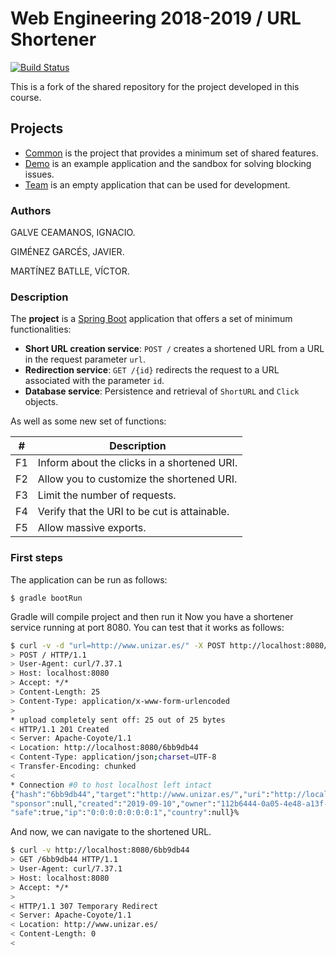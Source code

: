 # Web Engineering 2018-2019 / URL Shortener

[![Build Status](https://travis-ci.org/vmbatlle/UrlShortener.svg?branch=master)](https://travis-ci.org/vmbatlle/UrlShortener)

This is a fork of the shared repository for the project developed in this course.

## Projects

* [Common](common) is the project that provides a minimum set of shared features.
* [Demo](demo) is an example application and the sandbox for solving blocking issues.
* [Team](team) is an empty application that can be used for development.

### Authors

GALVE CEAMANOS, IGNACIO.

GIMÉNEZ GARCÉS, JAVIER.

MARTÍNEZ BATLLE, VÍCTOR.

### Description

The __project__ is a [Spring Boot](http://docs.spring.io/spring-boot/docs/current/reference/htmlsingle/) 
application that offers a set of minimum functionalities:

* __Short URL creation service__:  `POST /` creates a shortened URL from a URL in the request parameter `url`.
* __Redirection service__: `GET /{id}` redirects the request to a URL associated with the parameter `id`.
* __Database service__: Persistence and retrieval of `ShortURL` and `Click` objects.

As well as some new set of functions:

| # | Description |
|---|-------------|
|F1 | Inform about the clicks in a shortened URI. |
|F2 | Allow you to customize the shortened URI. |
|F3 | Limit the number of requests. |
|F4 | Verify that the URI to be cut is attainable. |
|F5 | Allow massive exports. |

### First steps

The application can be run as follows:

```
$ gradle bootRun
```

Gradle will compile project and then run it
Now you have a shortener service running at port 8080. 
You can test that it works as follows:

```bash
$ curl -v -d "url=http://www.unizar.es/" -X POST http://localhost:8080/link
> POST / HTTP/1.1
> User-Agent: curl/7.37.1
> Host: localhost:8080
> Accept: */*
> Content-Length: 25
> Content-Type: application/x-www-form-urlencoded
>
* upload completely sent off: 25 out of 25 bytes
< HTTP/1.1 201 Created
< Server: Apache-Coyote/1.1
< Location: http://localhost:8080/6bb9db44
< Content-Type: application/json;charset=UTF-8
< Transfer-Encoding: chunked
<
* Connection #0 to host localhost left intact
{"hash":"6bb9db44","target":"http://www.unizar.es/","uri":"http://localhost:8080/6bb9db44",
"sponsor":null,"created":"2019-09-10","owner":"112b6444-0a05-4e48-a13f-27ddf23349e2","mode":307,
"safe":true,"ip":"0:0:0:0:0:0:0:1","country":null}%
```

And now, we can navigate to the shortened URL.

```bash
$ curl -v http://localhost:8080/6bb9db44
> GET /6bb9db44 HTTP/1.1
> User-Agent: curl/7.37.1
> Host: localhost:8080
> Accept: */*
>
< HTTP/1.1 307 Temporary Redirect
< Server: Apache-Coyote/1.1
< Location: http://www.unizar.es/
< Content-Length: 0
<
```
